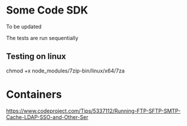 # Some Code SDK

To be updated

The tests are run sequentially

## Testing on linux

chmod +x node_modules/7zip-bin/linux/x64/7za

# Containers

https://www.codeproject.com/Tips/5337112/Running-FTP-SFTP-SMTP-Cache-LDAP-SSO-and-Other-Ser
